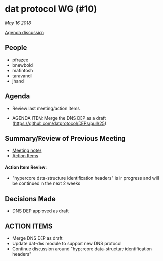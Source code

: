 # dat protocol WG (#10)

*May 16 2018*

[Agenda discussion](https://github.com/datprotocol/working-group/issues/19)

## People

* pfrazee
* bnewbold
* mafintosh
* taravancil
* jhand

## Agenda

* Review last meeting/action items
- AGENDA ITEM: Merge the DNS DEP as a draft (https://github.com/datprotocol/DEPs/pull/25)

## Summary/Review of Previous Meeting

* [Meeting notes](https://github.com/datprotocol/working-group/blob/master/meeting-notes/09-02may2018.md)
* [Action Items](https://github.com/datprotocol/working-group/issues/20)

#### Action Item Review:

* "hypercore data-structure identification headers" is in progress and will be continued in the next 2 weeks

## Decisions Made

 * DNS DEP approved as draft

## ACTION ITEMS

 * Merge DNS DEP as draft
 * Update dat-dns module to support new DNS protocol
 * Continue discussion around "hypercore data-structure identification headers"
